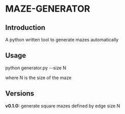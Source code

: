 # MAZE-GENERATOR
## Introduction

A python written tool to generate mazes automatically

## Usage

python generator.py --size N

where N is the size of the maze

## Versions

__v0.1.0:__ generate square mazes defined by edge size N




